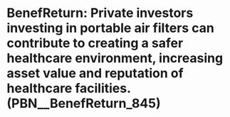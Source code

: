 # BenefReturn: __Private investors investing in portable air filters can contribute to creating a safer healthcare environment, increasing asset value and reputation of healthcare facilities.__ (PBN__BenefReturn_845)

